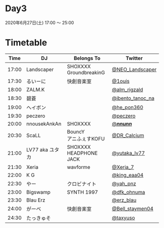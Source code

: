 # Day3

2020年6月27日(土) 17:00 ～ 25:00

# Timetable

| Time  | DJ | Belongs To | Twitter |
| ------ | ------ | ------ | ------ |
| 17:00 | Landscaper | SHOXXXX <br> GroundbreakinG  | [@NEO_Landscaper](https://twitter.com/NEO_Landscaper) |
| 17:30 | るいーに | 快創音楽室 | [@1ouis](https://twitter.com/1ouis) |
| 18:00 | ZALM.K |  | [@alm_rigzald](https://twitter.com/alm_rigzald) |
| 18:30 | 碧蒼 | | [@ibento_tanoc_na](https://twitter.com/ibento_tanoc_na) |
| 19:00 | ヘイボン |  | [@he_pon360](https://twitter.com/he_pon360)  |
| 19:30 | peczero |  | [@peczero](https://twitter.com/peczero) |
| 20:00 | nnousekAnkAn | SHOXXXX | [@___nnunn___](https://twitter.com/___nnunn___) |
| 20:30 | ScaLL | BouncY <br> アニふぇすKOFU | [@DR_Calcium](https://twitter.com/DR_Calcium) |
| 21:00 | LV77 aka ユタカ | SHOXXXX <br> HEADPHONE JACK | [@yutaka_lv77](https://twitter.com/yutaka_lv77) |
| 21:30 | Xeria | wavforme | [@Xeria_7](https://twitter.com/Xeria_7) |
| 22:00 | K G | | [@king_eaa04](https://twitter.com/king_eaa04) |
| 22:30 | やー | クロビナイト | [@yah_pnz](https://twitter.com/yah_pnz) |
| 23:00 | Bigswamp | SYNTH 1997　| [@dfk_ohnuma](https://twitter.com/dfk_ohnuma) |
| 23:30 | Blau Erz | | [@erz_blau](https://twitter.com/erz_blau) |
| 24:00 | がーべ | 快創音楽室 | [@Bell_staymen04](https://twitter.com/Bell_staymen04) |
| 24:30 | たっきゅそ | | [@taxyuso](https://twitter.com/taxyuso) |
